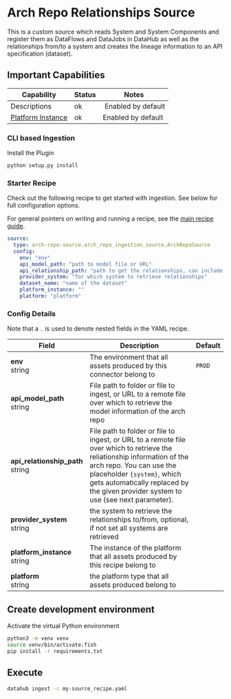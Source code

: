 # Arch Repo Relationships Source

This is a custom source which reads System and System Components and register them as DataFlows and DataJobs in DataHub as well as the relationships from/to a system and creates the lineage information to an API specification (dataset).

## Important Capabilities

| Capability | Status | Notes |
|-------|-------------|--------|
| Descriptions | ok | Enabled by default | 
| [Platform Instance](https://datahubproject.io/docs/platform-instances) | ok | Enabled by default |

### CLI based Ingestion

Install the Plugin

```bash
python setup.py install
```

### Starter Recipe

Check out the following recipe to get started with ingestion. See below for full configuration options. 

For general pointers on writing and running a recipe, see the [main recipe guide](https://datahubproject.io/docs/metadata-ingestion#recipes).

```yaml
source:
  type: arch-repo-source.arch_repo_ingestion_source.ArchRepoSource
  config:
    env: "env"
    api_model_path: "path to model file or URL"
    api_relationship_path: "path to get the relationships, can include <system> as a placeholder"
    provider_system: "for which system to retrieve relationships"
    dataset_name: "name of the dataset"
    platform_instance: ""
    platform: "platform"
```

### Config Details

Note that a `.` is used to denote nested fields in the YAML recipe.

| Field | Description | Default |
|-------|-------------|---------|
| **env** <br>string | The environment that all assets produced by this connector belong to | `PROD` 
| **api_model_path** <br>string | File path to folder or file to ingest, or URL to a remote file over which to retrieve the model information of the arch repo  |
| **api_relationship_path** <br>string | File path to folder or file to ingest, or URL to a remote file over which to retrieve the reliationship information of the arch repo. You can use the placeholder `{system}`, which gets automatically replaced by the given provider system to use (see next parameter). |
| **provider_system** <br>string | the system to retrieve the relationships to/from, optional, if not set all systems are retrieved |
| **platform_instance** <br>string | The instance of the platform that all assets produced by this recipe belong to |
| **platform** <br>string | the platform type that all assets produced belong to |  |

## Create development environment

Activate the virtual Python environment

```bash
python3 -m venv venv
source venv/bin/activate.fish
pip install -r requirements.txt
```

## Execute

```bash
datahub ingest -c my-source_recipe.yaml
```